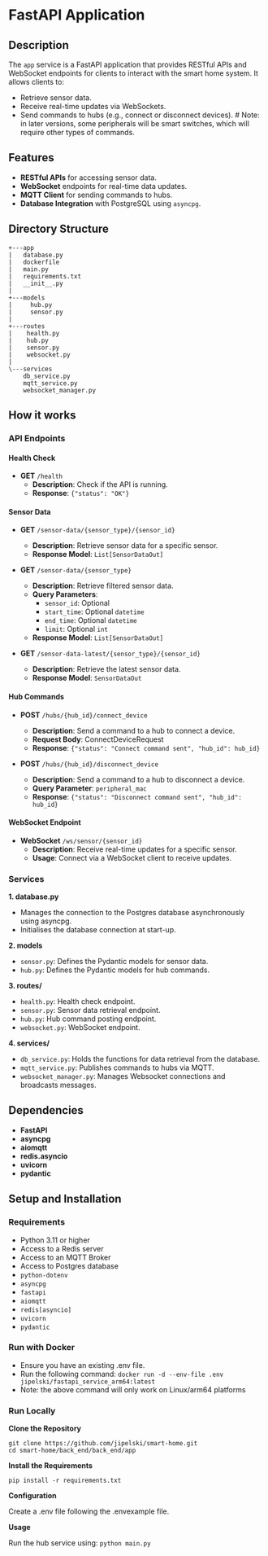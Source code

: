 # FastAPI Application

## Description

The `app` service is a FastAPI application that provides RESTful APIs and WebSocket endpoints for clients to interact with the smart home system. It allows clients to:

- Retrieve sensor data.
- Receive real-time updates via WebSockets.
- Send commands to hubs (e.g., connect or disconnect devices). # Note: in later versions, some peripherals will be smart switches, which will require other types of commands.

## Features

- **RESTful APIs** for accessing sensor data.
- **WebSocket** endpoints for real-time data updates.
- **MQTT Client** for sending commands to hubs.
- **Database Integration** with PostgreSQL using `asyncpg`.

## Directory Structure
```
+---app
|   database.py
|   dockerfile
|   main.py
|   requirements.txt
|   __init__.py
|
+---models
|     hub.py
|     sensor.py
|
+---routes
|    health.py
|    hub.py
|    sensor.py
|    websocket.py
|
\---services
    db_service.py
    mqtt_service.py
    websocket_manager.py
```

## How it works

### API Endpoints
#### Health Check
- **GET** `/health`
  - **Description**: Check if the API is running.
  - **Response**: `{"status": "OK"}`
  
#### Sensor Data
- **GET** `/sensor-data/{sensor_type}/{sensor_id}`
  - **Description**: Retrieve sensor data for a specific sensor.
  - **Response Model**: `List[SensorDataOut]`

- **GET** `/sensor-data/{sensor_type}`
  - **Description**: Retrieve filtered sensor data.
  - **Query Parameters**:
    - `sensor_id`: Optional
    - `start_time`: Optional `datetime`
    - `end_time`: Optional `datetime`
    - `limit`: Optional `int`
  - **Response Model**: `List[SensorDataOut]`


- **GET** `/sensor-data-latest/{sensor_type}/{sensor_id}`
  - **Description**: Retrieve the latest sensor data.
  - **Response Model**: `SensorDataOut`

#### Hub Commands
- **POST** `/hubs/{hub_id}/connect_device`
  - **Description**: Send a command to a hub to connect a device.
  - **Request Body**: ConnectDeviceRequest
  - **Response**: `{"status": "Connect command sent", "hub_id": hub_id}`

- **POST** `/hubs/{hub_id}/disconnect_device`
  - **Description**: Send a command to a hub to disconnect a device.
  - **Query Parameter**: `peripheral_mac`
  - **Response**: `{"status": "Disconnect command sent", "hub_id": hub_id}`

#### WebSocket Endpoint
- **WebSocket** `/ws/sensor/{sensor_id}`
  - **Description**: Receive real-time updates for a specific sensor.
  -  **Usage**: Connect via a WebSocket client to receive updates.

### Services
**1. database.py**
  -  Manages the connection to the Postgres database asynchronously using asyncpg.
  -  Initialises the database connection at start-up.

**2. models**
  - `sensor.py`: Defines the Pydantic models for sensor data.
  - `hub.py`: Defines the Pydantic models for hub commands.

**3. routes/**
  - `health.py`: Health check endpoint.
  - `sensor.py`: Sensor data retrieval endpoint.
  - `hub.py`: Hub command posting endpoint.
  - `websocket.py`: WebSocket endpoint.

**4. services/**
  -  `db_service.py`: Holds the functions for data retrieval from the database.
  -  `mqtt_service.py`: Publishes commands to hubs via MQTT.
  -  `websocket_manager.py`: Manages Websocket connections and broadcasts messages.

## Dependencies
  - **FastAPI**
  - **asyncpg**
  - **aiomqtt**
  - **redis.asyncio**
  - **uvicorn**
  - **pydantic**

## Setup and Installation
### Requirements
  - Python 3.11 or higher
  - Access to a Redis server
  - Access to an MQTT Broker
  - Access to Postgres database
  - `python-dotenv`
  - `asyncpg`
  - `fastapi`
  - `aiomqtt`
  - `redis[asyncio]`
  - `uvicorn`
  - `pydantic`

### Run with Docker
  - Ensure you have an existing .env file.
  - Run the following command:
    `docker run -d --env-file .env jipelski/fastapi_service_arm64:latest`
  - Note: the above command will only work on Linux/arm64 platforms

### Run Locally

**Clone the Repository**
```
git clone https://github.com/jipelski/smart-home.git
cd smart-home/back_end/back_end/app
```

**Install the Requirements**

`pip install -r requirements.txt`

**Configuration**

Create a .env file following the .envexample file.

**Usage**

Run the hub service using:
`python main.py`
